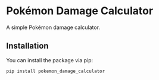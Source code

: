 # Pokémon Damage Calculator

A simple Pokémon damage calculator.

## Installation

You can install the package via pip:

```sh
pip install pokemon_damage_calculator
